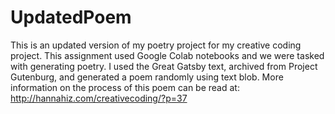 # UpdatedPoem

This is an updated version of my poetry project for my creative coding project. 
This assignment used Google Colab notebooks and we were tasked with generating poetry. I used the Great Gatsby text, archived from Project Gutenburg, and generated a poem randomly using text blob. More information on the process of this poem can be read at: http://hannahiz.com/creativecoding/?p=37
